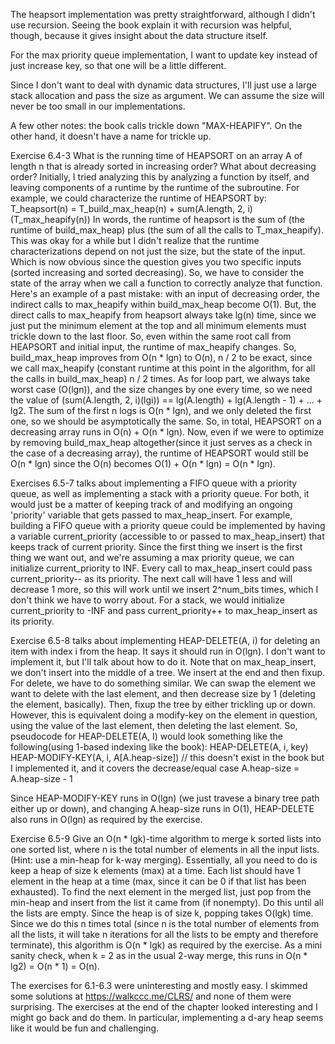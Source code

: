 The heapsort implementation was pretty straightforward, although I didn't use recursion. Seeing the book explain it with recursion was helpful, though, because it gives insight about the data structure itself. 

For the max priority queue implementation, I want to update key instead of just increase key, so that one will be a little different.

Since I don't want to deal with dynamic data structures, I'll just use a large stack allocation and pass the size as argument. We can assume the size will never be too small in our implementations.

A few other notes: the book calls trickle down "MAX-HEAPIFY". On the other hand, it doesn't have a name for trickle up. 

Exercise 6.4-3
What is the running time of HEAPSORT on an array A of length n that is already sorted in increasing order? What about decreasing order?
Initially, I tried analyzing this by analyzing a function by itself, and leaving components of a runtime by the runtime of the subroutine. For example, we could characterize the runtime of HEAPSORT by:
    T_heapsort(n) = T_build_max_heap(n) + sum(A.length, 2, i)(T_max_heapify(n))
In words, the runtime of heapsort is the sum of (the runtime of build_max_heap) plus (the sum of all the calls to T_max_heapify). This was okay for a while but I didn't realize that the runtime characterizations depend on not just the size, but the state of the input. Which is now obvious since the question gives you two specific inputs (sorted increasing and sorted decreasing). So, we have to consider the state of the array when we call a function to correctly analyze that function. Here's an example of a past mistake: with an input of decreasing order, the indirect calls to max_heapify within build_max_heap become O(1). But, the direct calls to max_heapify from heapsort always take lg(n) time, since we just put the minimum element at the top and all minimum elements must trickle down to the last floor. So, even within the same root call from HEAPSORT and initial input, the runtime of max_heapify changes. So, build_max_heap improves from O(n * lgn) to O(n), n / 2 to be exact, since we call max_heapify (constant runtime at this point in the algorithm, for all the calls in build_max_heap) n / 2 times. As for loop part, we always take worst case (O(lgn)), and the size changes by one every time, so we need the value of (sum(A.length, 2, i)(lgi)) == lg(A.length) + lg(A.length - 1) + ... + lg2. The sum of the first n logs is O(n * lgn), and we only deleted the first one, so we should be asymptotically the same. So, in total, HEAPSORT on a decreasing array runs in O(n) + O(n * lgn). Now, even if we were to optimize by removing build_max_heap altogether(since it just serves as a check in the case of a decreasing array), the runtime of HEAPSORT would still be O(n * lgn) since the O(n) becomes O(1) + O(n * lgn) = O(n * lgn). 

Exercises 6.5-7 talks about implementing a FIFO queue with a priority queue, as well as implementing a stack with a priority queue. 
For both, it would just be a matter of keeping track of and modifying an ongoing 'priority' variable that gets passed to max_heap_insert. 
For example, building a FIFO queue with a priority queue could be implemented by having a variable current_priority (accessible to or passed to max_heap_insert) that keeps track of current priority. Since the first thing we insert is the first thing we want out, and we're assuming a max priority queue, we can initialize current_priority to INF. Every call to max_heap_insert could pass current_priority-- as its priority. The next call will have 1 less and will decrease 1 more, so this will work until we insert 2^num_bits times, which I don't think we have to worry about. 
For a stack, we would initialize current_priority to -INF and pass current_priority++ to max_heap_insert as its priority.

Exercise 6.5-8 talks about implementing HEAP-DELETE(A, i) for deleting an item with index i from the heap. It says it should run in O(lgn). 
I don't want to implement it, but I'll talk about how to do it. Note that on max_heap_insert, we don't insert into the middle of a tree. We insert at the end and then fixup. For delete, we have to do something similar. We can swap the element we want to delete with the last element, and then decrease size by 1 (deleting the element, basically). Then, fixup the tree by either trickling up or down. However, this is equivalent doing a modify-key on the element in question, using the value of the last element, then deleting the last element. So, pseudocode for HEAP-DELETE(A, I) would look something like the following(using 1-based indexing like the book):
HEAP-DELETE(A, i, key)
    HEAP-MODIFY-KEY(A, i, A[A.heap-size]) // this doesn't exist in the book but I implemented it, and it covers the decrease/equal case
    A.heap-size = A.heap-size - 1

Since HEAP-MODIFY-KEY runs in O(lgn) (we just travese a binary tree path either up or down), and changing A.heap-size runs in O(1), HEAP-DELETE also runs in O(lgn) as required by the exercise.

Exercise 6.5-9
Give an O(n * lgk)-time algorithm to merge k sorted lists into one sorted list, where n is the total number of elements in all the input lists. (Hint: use a min-heap for k-way merging).
Essentially, all you need to do is keep a heap of size k elements (max) at a time. Each list should have 1 element in the heap at a time (max, since it can be 0 if that list has been exhausted). To find the next element in the merged list, just pop from the min-heap and insert from the list it came from (if nonempty). Do this until all the lists are empty. Since the heap is of size k, popping takes O(lgk) time. Since we do this n times total (since n is the total number of elements from all the lists, it will take n iterations for all the lists to be empty and therefore terminate), this algorithm is O(n * lgk) as required by the exercise. As a mini sanity check, when k = 2 as in the usual 2-way merge, this runs in O(n * lg2) = O(n * 1) = O(n).

The exercises for 6.1-6.3 were uninteresting and mostly easy. I skimmed some solutions at https://walkccc.me/CLRS/ and none of them were surprising. 
The exercises at the end of the chapter looked interesting and I might go back and do them. In particular, implementing a d-ary heap seems like it would be fun and challenging.
